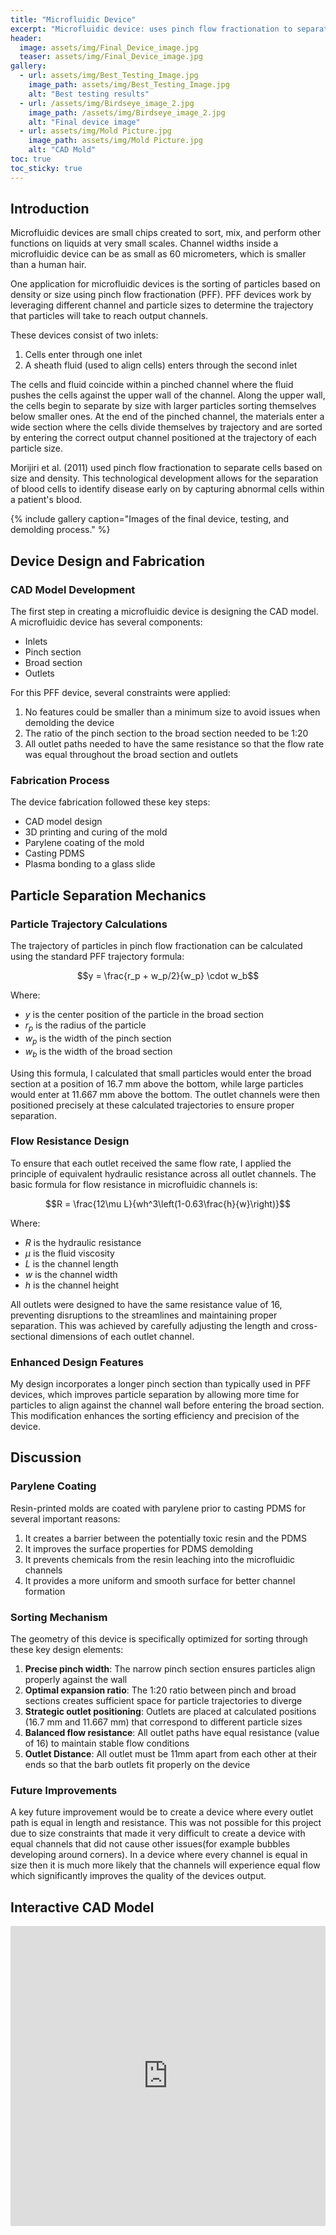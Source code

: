 ```yaml
---
title: "Microfluidic Device"
excerpt: "Microfluidic device: uses pinch flow fractionation to separate cells"
header:
  image: assets/img/Final_Device_image.jpg
  teaser: assets/img/Final_Device_image.jpg
gallery:
  - url: assets/img/Best_Testing_Image.jpg
    image_path: assets/img/Best_Testing_Image.jpg
    alt: "Best testing results"
  - url: /assets/img/Birdseye_image_2.jpg
    image_path: /assets/img/Birdseye_image_2.jpg
    alt: "Final device image"
  - url: assets/img/Mold Picture.jpg
    image_path: assets/img/Mold Picture.jpg
    alt: "CAD Mold"
toc: true
toc_sticky: true
---
```


## Introduction

Microfluidic devices are small chips created to sort, mix, and perform other functions on liquids at very small scales. Channel widths inside a microfluidic device can be as small as 60 micrometers, which is smaller than a human hair. 

One application for microfluidic devices is the sorting of particles based on density or size using pinch flow fractionation (PFF). PFF devices work by leveraging different channel and particle sizes to determine the trajectory that particles will take to reach output channels. 

These devices consist of two inlets:
1. Cells enter through one inlet
2. A sheath fluid (used to align cells) enters through the second inlet

The cells and fluid coincide within a pinched channel where the fluid pushes the cells against the upper wall of the channel. Along the upper wall, the cells begin to separate by size with larger particles sorting themselves below smaller ones. At the end of the pinched channel, the materials enter a wide section where the cells divide themselves by trajectory and are sorted by entering the correct output channel positioned at the trajectory of each particle size.

Morijiri et al. (2011) used pinch flow fractionation to separate cells based on size and density. This technological development allows for the separation of blood cells to identify disease early on by capturing abnormal cells within a patient's blood.

{% include gallery caption="Images of the final device, testing, and demolding process." %}

## Device Design and Fabrication

### CAD Model Development
The first step in creating a microfluidic device is designing the CAD model. A microfluidic device has several components:
- Inlets
- Pinch section
- Broad section
- Outlets

For this PFF device, several constraints were applied:
1. No features could be smaller than a minimum size to avoid issues when demolding the device
2. The ratio of the pinch section to the broad section needed to be 1:20
3. All outlet paths needed to have the same resistance so that the flow rate was equal throughout the broad section and outlets

### Fabrication Process
The device fabrication followed these key steps:
* CAD model design
* 3D printing and curing of the mold
* Parylene coating of the mold
* Casting PDMS
* Plasma bonding to a glass slide

## Particle Separation Mechanics

### Particle Trajectory Calculations
The trajectory of particles in pinch flow fractionation can be calculated using the standard PFF trajectory formula:

$$y = \frac{r_p + w_p/2}{w_p} \cdot w_b$$

Where:
* $y$ is the center position of the particle in the broad section
* $r_p$ is the radius of the particle
* $w_p$ is the width of the pinch section
* $w_b$ is the width of the broad section

Using this formula, I calculated that small particles would enter the broad section at a position of 16.7 mm above the bottom, while large particles would enter at 11.667 mm above the bottom. The outlet channels were then positioned precisely at these calculated trajectories to ensure proper separation.

### Flow Resistance Design
To ensure that each outlet received the same flow rate, I applied the principle of equivalent hydraulic resistance across all outlet channels. The basic formula for flow resistance in microfluidic channels is:

$$R = \frac{12\mu L}{wh^3\left(1-0.63\frac{h}{w}\right)}$$

Where:
* $R$ is the hydraulic resistance
* $\mu$ is the fluid viscosity
* $L$ is the channel length
* $w$ is the channel width
* $h$ is the channel height

All outlets were designed to have the same resistance value of 16, preventing disruptions to the streamlines and maintaining proper separation. This was achieved by carefully adjusting the length and cross-sectional dimensions of each outlet channel.

### Enhanced Design Features
My design incorporates a longer pinch section than typically used in PFF devices, which improves particle separation by allowing more time for particles to align against the channel wall before entering the broad section. This modification enhances the sorting efficiency and precision of the device.

## Discussion

### Parylene Coating
Resin-printed molds are coated with parylene prior to casting PDMS for several important reasons:
1. It creates a barrier between the potentially toxic resin and the PDMS
2. It improves the surface properties for PDMS demolding
3. It prevents chemicals from the resin leaching into the microfluidic channels
4. It provides a more uniform and smooth surface for better channel formation

### Sorting Mechanism
The geometry of this device is specifically optimized for sorting through these key design elements:
1. **Precise pinch width**: The narrow pinch section ensures particles align properly against the wall
2. **Optimal expansion ratio**: The 1:20 ratio between pinch and broad sections creates sufficient space for particle trajectories to diverge
3. **Strategic outlet positioning**: Outlets are placed at calculated positions (16.7 mm and 11.667 mm) that correspond to different particle sizes
4. **Balanced flow resistance**: All outlet paths have equal resistance (value of 16) to maintain stable flow conditions
5. **Outlet Distance**: All outlet must be 11mm apart from each other at their ends so that the barb outlets fit properly on the device

### Future Improvements
A key future improvement would be to create a device where every outlet path is equal in length and resistance. This was not possible for this project due to size constraints that made it very difficult to create a device with equal channels that did not cause other issues(for example bubbles developing around corners). In a device where every channel is equal in size then it is much more likely that the channels will experience equal flow which significantly improves the quality of the devices output. 

## Interactive CAD Model
<div class="responsive-embed">
  <iframe src="https://a360.co/4bNS3aN" width="100%" height="480" allowfullscreen="true" webkitallowfullscreen="true" mozallowfullscreen="true" frameborder="0"></iframe>
</div>
